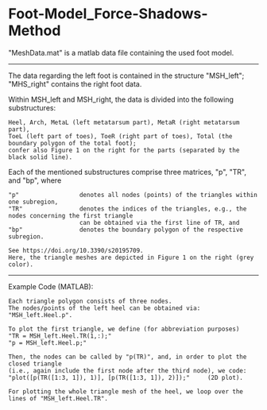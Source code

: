 # Foot-Model_Force-Shadows-Method

"MeshData.mat" is a matlab data file containing the used foot model.

__________________________________________________________________________________________________________________

The data regarding the left foot is contained in the structure "MSH_left"; "MHS_right" contains the right foot data.

Within MSH_left and MSH_right, the data is divided into the following substructures:

	Heel, Arch, MetaL (left metatarsum part), MetaR (right metatarsum part), 
	ToeL (left part of toes), ToeR (right part of toes), Total (the boundary polygon of the total foot);
	confer also Figure 1 on the right for the parts (separated by the black solid line).
	
Each of the mentioned substructures comprise three matrices, "p", "TR", and "bp", where

	"p" 				denotes all nodes (points) of the triangles within one subregion,
	"TR"				denotes the indices of the triangles, e.g., the nodes concerning the first triangle 
						can be obtained via the first line of TR, and
	"bp" 				denotes the boundary polygon of the respective subregion.
	
	See https://doi.org/10.3390/s20195709. 
	Here, the triangle meshes are depicted in Figure 1 on the right (grey color).
	
__________________________________________________________________________________________________________________
	
Example Code (MATLAB): 

	Each triangle polygon consists of three nodes.
	The nodes/points of the left heel can be obtained via: "MSH_left.Heel.p".
	
	To plot the first triangle, we define (for abbreviation purposes)
	"TR = MSH_left.Heel.TR(1,:);"
	"p = MSH_left.Heel.p;"
	
	Then, the nodes can be called by "p(TR)", and, in order to plot the closed triangle 
	(i.e., again include the first node after the third node), we code:
	"plot([p(TR([1:3, 1]), 1)], [p(TR([1:3, 1]), 2)]);" 	(2D plot).
	
	For plotting the whole triangle mesh of the heel, we loop over the lines of "MSH_left.Heel.TR".
	
